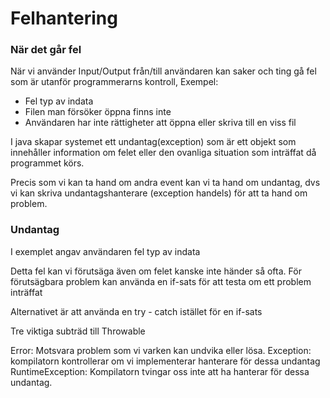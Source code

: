 # Felhantering

### När det går fel
När vi använder Input/Output från/till användaren kan saker och ting gå fel som är utanför programmerarns kontroll, Exempel:
   * Fel typ av indata
   * Filen man försöker öppna finns inte
   * Användaren har inte rättigheter att öppna eller skriva till en viss fil

I java skapar systemet ett undantag(exception) som är ett objekt som innehåller information om felet eller den ovanliga situation som inträffat då programmet körs.

Precis som vi kan ta hand om andra event kan vi ta hand om undantag, dvs vi kan skriva undantagshanterare (exception handels) för att ta hand om problem.

### Undantag

I exemplet angav användaren fel typ av indata

Detta fel kan vi förutsäga även om felet kanske inte händer så ofta. För förutsägbara problem kan använda en if-sats för att testa om ett problem inträffat

Alternativet är att använda en try - catch istället för en if-sats

Tre viktiga subträd till Throwable

   Error: Motsvara problem som vi varken kan undvika eller lösa.
   Exception: kompilatorn kontrollerar om vi implementerar hanterare för dessa undantag
   RuntimeException: Kompilatorn tvingar oss inte att ha hanterar för dessa undantag.
